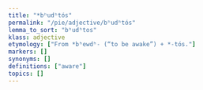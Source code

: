 ```yaml
---
title: "*bʰudʰtós"
permalink: "/pie/adjective/bʰudʰtós"
lemma_to_sort: "bʰudʰtos"
klass: adjective
etymology: ["From *bʰewdʰ- (“to be awake”) +‎ *-tós."]
markers: []
synonyms: []
definitions: ["aware"]
topics: []
---
```

